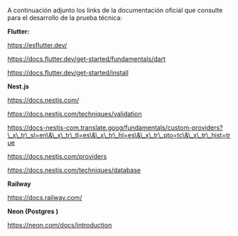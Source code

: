 A continuación adjunto los links de la documentación oficial que consulte para el desarrollo de la prueba técnica:



**Flutter:** 



https://esflutter.dev/

https://docs.flutter.dev/get-started/fundamentals/dart

https://docs.flutter.dev/get-started/install



**Nest.js**



https://docs.nestjs.com/

https://docs.nestjs.com/techniques/validation

https://docs-nestjs-com.translate.goog/fundamentals/custom-providers?\_x\_tr\_sl=en\&\_x\_tr\_tl=es\&\_x\_tr\_hl=es\&\_x\_tr\_pto=tc\&\_x\_tr\_hist=true

https://docs.nestjs.com/providers

https://docs.nestjs.com/techniques/database



**Railway**



https://docs.railway.com/



**Neon (Postgres )**



https://neon.com/docs/introduction

